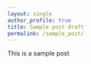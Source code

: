 ```yaml
---
layout: single
author_profile: true
title: Sample post draft
permalink: /sample_post/
---
```


This is a sample post